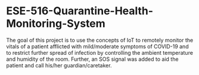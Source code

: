 # ESE-516-Quarantine-Health-Monitoring-System
The goal of this project is to use the concepts of IoT to remotely monitor the vitals of a patient afflicted with mild/moderate symptoms of COVID-19 and to restrict further spread of infection by controlling the ambient temperature and humidity of the room. Further, an SOS signal was added to aid the patient and call his/her guardian/caretaker.
